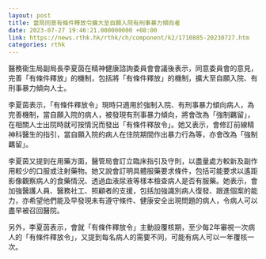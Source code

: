 ```yaml
---
layout: post
title: 當局同意有條件釋放令擴大至自願入院有刑事暴力傾向者
date: 2023-07-27 19:46:21.000000000 +08:00
link: https://news.rthk.hk/rthk/ch/component/k2/1710885-20230727.htm
categories: rthk
---
```


醫務衞生局副局長李夏茵在精神健康諮詢委員會會議後表示，同意委員會的意見，完善「有條件釋放」的機制，包括將「有條件釋放」的機制，擴大至自願入院、有刑事暴力傾向人士。

李夏茵表示，「有條件釋放令」現時只適用於強制入院、有刑事暴力傾向病人，為完善機制，當自願入院的病人，被發現有刑事暴力傾向，將會改為「強制羈留」，在相關人士出院時就可按情況而發出「有條件釋放令」。她又表示，會修訂前線精神科醫生的指引，當自願入院的病人在住院期間作出暴力行為等，亦會改為「強制羈留」。

李夏茵又提到在用藥方面，醫管局會訂立臨床指引及守則，以盡量處方較新及副作用較少的口服或注射藥物。她又說會訂明具體服藥要求條件，包括可能要求以遙距影像觀察病人的食藥情況、透過血液尿液等樣本檢查病人是否有服藥。她表示，會加強醫護人員、醫務社工、照顧者的支援，包括加強識別病人復發、跟進個案的能力，亦希望他們能及早發現未有遵守條件、健康安全出現問題的病人，令病人可以盡早被召回醫院。

另外，李夏茵表示，會就「有條件釋放令」主動設覆核期，至少每2年審視一次病人的「有條件釋放令」，又提到每名病人的需要不同，可能有病人可以一年覆核一次。
